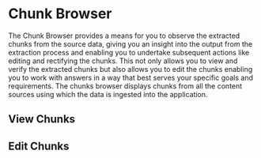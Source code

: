 # Chunk Browser

The Chunk Browser provides a means for you to observe the extracted chunks from the source data, giving you an insight into the output from the extraction process and enabling you to undertake subsequent actions like editing and rectifying the chunks. This not only allows you to view and verify the extracted chunks but also allows you to edit the chunks enabling you to work with answers in a way that best serves your specific goals and requirements.
The chunks browser displays chunks from all the content sources using which the data is ingested  into the application.

## View Chunks

## Edit Chunks
